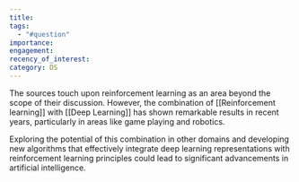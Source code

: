 ```yaml
---
title: 
tags:
  - "#question"
importance: 
engagement: 
recency_of_interest: 
category: DS
---
```

The sources touch upon reinforcement learning as an area beyond the scope of their discussion. However, the combination of [[Reinforcement learning]]  with [[Deep Learning]] has shown remarkable results in recent years, particularly in areas like game playing and robotics. 

Exploring the potential of this combination in other domains and developing new algorithms that effectively integrate deep learning representations with reinforcement learning principles could lead to significant advancements in artificial intelligence.

